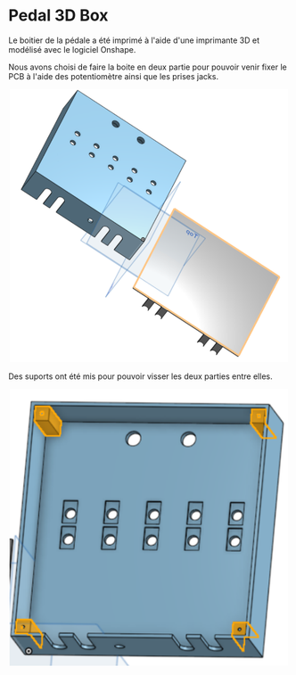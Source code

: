 # Pedal 3D Box

Le boitier de la pédale a été imprimé à l'aide d'une imprimante 3D et modélisé avec le logiciel Onshape.

Nous avons choisi de faire la boite en deux partie pour pouvoir venir fixer le PCB à l'aide des potentiomètre ainsi que les prises jacks.
<p align="center">
  <img src="https://github.com/lucacros/2324_Projet2A_PedaleGuitare/blob/Hardware-Section/Pedal_3D-Box/Photos/image_2_pieces.png" width="500" />
</p>

Des suports ont été mis pour pouvoir visser les deux parties entre elles.
<p align="center">
  <img src="https://github.com/lucacros/2324_Projet2A_PedaleGuitare/blob/Hardware-Section/Pedal_3D-Box/Photos/Supports_vis.png" width="500" />
</p>
